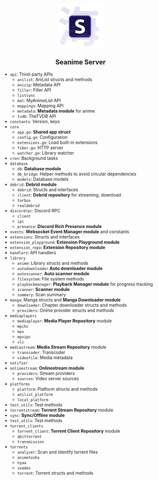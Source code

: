 <p align="center">
<img src="../docs/images/logo_2.png" alt="preview" width="150px"/>
</p>

<h2 align="center"><b>Seanime Server</b></h2>

- `api`: Third-party APIs
  - `anilist`: AniList structs and methods
  - `anizip`: Metadata API
  - `filler`: Filler API
  - `listsync`
  - `mal`: MyAnimeList API
  - `mappings`: Mapping API
  - `metadata`: **Metadata module** for anime
  - `tvdb`: TheTVDB API
- `constants`: Version, keys
- `core`
  - `app.go`: **Shared app struct**
  - `config.go`: Configuration
  - `extensions.go`: Load built-in extensions
  - `fiber.go`: HTTP server
  - `watcher.go`: Library watcher
- `cron`: Background tasks
- `database`
  - `db`: **Database module**
  - `db_bridge`: Helper methods to avoid circular dependencies
  - `models`: Database models
- `debrid`: **Debrid module**
  - `debrid`: Structs and interfaces
  - `client`: **Debrid repository** for streaming, download
  - `torbox`
  - `realdebrid`
- `discordrpc`: Discord RPC
  - `client`
  - `ipc`
  - `presence`: **Discord Rich Presence module**
- `events`: **Websocket Event Manager module** and constants
- `extensions`: Structs and interfaces
- `extension_playground`: **Extension Playground module**
- `extension_repo`: **Extension Repository module**
- `handlers`: API handlers
- `library`
  - `anime`: Library structs and methods
  - `autodownloader` **Auto downloader module**
  - `autoscanner`: **Auto scanner module**
  - `filesystem`: File system methods
  - `playbackmanager`: **Playback Manager module** for progress tracking
  - `scanner`: **Scanner module**
  - `summary`: Scan summary
- `manga`: Manga structs and **Manga Downloader module**
  - `downloader`: Chapter downloader structs and methods
  - `providers`: Online provider structs and methods
- `mediaplayers`
  - `mediaplayer`: **Media Player Repository** module
  - `mpchc`
  - `mpv`
  - `mpvipc`
  - `vlc` 
- `mediastream`: **Media Stream Repository** module
  - `transcoder`: Transcoder
  - `videofile`: Media metadata
- `notifier`
- `onlinestream`: **Onlinestream module**
  - `providers`: Stream providers
  - `sources`: Video server sources
- `platforms`
  - `platform`: Platform structs and methods
  - `anilist_platform`
  - `local_platform`
- `test_utils`: Test methods
- `torrentstream`: **Torrent Stream Repository** module
- `sync`: **Sync/Offline module**
- `test_utils`: Test methods
- `torrent_clients`
  - `torrent_client`: **Torrent Client Repository** module
  - `qbittorrent`
  - `transmission`
- `torrents`
  - `analyzer`: Scan and identify torrent files
  - `animetosho`
  - `nyaa`
  - `seadex`
  - `torrent`: Torrent structs and methods
